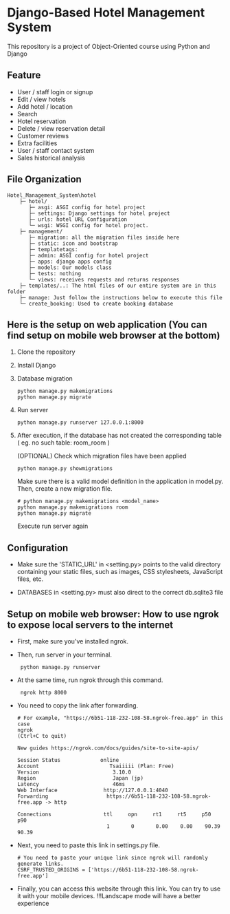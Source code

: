 # Django-Based Hotel Management System
This repository is a project of Object-Oriented course using Python and Django

## Feature
+ User / staff login or signup
+ Edit / view hotels
+ Add hotel / location
+ Search 
+ Hotel reservation
+ Delete / view reservation detail
+ Customer reviews
+ Extra facilities
+ User / staff contact system
+ Sales historical analysis

## File Organization
```
Hotel_Management_System\hotel
    ├─ hotel/
       ├─ asgi: ASGI config for hotel project
       ├─ settings: Django settings for hotel project
       ├─ urls: hotel URL Configuration
       └─ wsgi: WSGI config for hotel project.
    ├─ management/
       ├─ migration: all the migration files inside here
       ├─ static: icon and bootstrap
       ├─ templatetags: 
       ├─ admin: ASGI config for hotel project
       ├─ apps: django apps config
       ├─ models: Our models class
       ├─ tests: nothing
       └─ views: receives requests and returns responses
    ├─ templates/..: The html files of our entire system are in this folder
    ├─ manage: Just follow the instructions below to execute this file
    └─ create_booking: Used to create booking database
```

## Here is the setup on web application (You can find setup on mobile web browser at the bottom) 
1. Clone the repository
   
2. Install Django

3. Database migration
    ```
    python manage.py makemigrations
    python manage.py migrate
    ```
4. Run server
    ```
    python manage.py runserver 127.0.0.1:8000
    ```

5. After execution, if the database has not created the corresponding table ( eg. no such table: room_room )
   
   (OPTIONAL) Check which migration files have been applied  
    ```
    python manage.py showmigrations
    ```
   Make sure there is a valid model definition in the application in model.py. Then, create a new migration file.
    ```
    # python manage.py makemigrations <model_name>
    python manage.py makemigrations room
    python manage.py migrate
    ```
    Execute run server again
    
    
## Configuration
+ Make sure the 'STATIC_URL' in <setting.py> points to the valid directory containing your static files, such as images, CSS stylesheets, JavaScript files, etc.

+ DATABASES in <setting.py> must also direct to the correct db.sqlite3 file
    
    
## Setup on mobile web browser: How to use ngrok to expose local servers to the internet
+ First, make sure you've installed ngrok.

+ Then, run server in your terminal.
   ```
    python manage.py runserver
    ```
   
+ At the same time, run ngrok through this command.
   ```
    ngrok http 8000
    ```
   
+ You need to copy the link after forwarding. 
   ```
   # For example, "https://6b51-118-232-108-58.ngrok-free.app" in this case
   ngrok                                                           (Ctrl+C to quit)
                                                                                
   New guides https://ngrok.com/docs/guides/site-to-site-apis/                     
                                                                                
   Session Status             online                                            
   Account                       Tsaiiiii (Plan: Free)                             
   Version                        3.10.0                                            
   Region                         Japan (jp)                                        
   Latency                        46ms                                              
   Web Interface               http://127.0.0.1:4040                             
   Forwarding                   https://6b51-118-232-108-58.ngrok-free.app -> http

   Connections                 ttl     opn     rt1     rt5     p50     p90       
                                1       0       0.00    0.00    90.39   90.39
    ```
   
+ Next, you need to paste this link in settings.py file.
   ```
   # You need to paste your unique link since ngrok will randomly generate links.
   CSRF_TRUSTED_ORIGINS = ['https://6b51-118-232-108-58.ngrok-free.app']
   ```
   
+ Finally, you can access this website through this link. You can try to use it with your mobile devices. 
!!!Landscape mode will have a better experience
